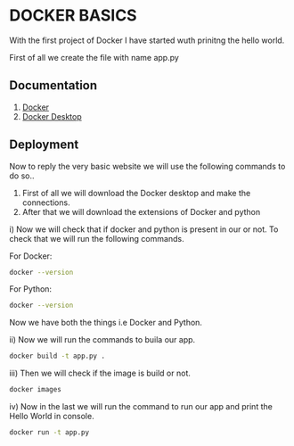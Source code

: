 
# DOCKER BASICS

With the first project of Docker I have started wuth prinitng the hello world.
 
 First of all we create the file with name app.py

 



 


## Documentation

 1. [Docker](https://docs.docker.com/)
 2. [Docker Desktop](https://docs.docker.com/)





## Deployment

Now to reply the very basic website we will use the following commands to do so..
1. First of all we will download the Docker desktop and make the connections.
2. After that we will download the extensions of Docker and python

i) Now we will check that if docker and python is present in our or not. To check that we will run the following commands.

For Docker:
```bash
docker --version 
```
For Python:
```bash
docker --version 
```

 Now we have both the things i.e Docker and Python.

 ii) Now we will run the commands to buila our app.
```bash
docker build -t app.py .
```
iii) Then we will check if the image is build or not.
```bash
docker images
```
iv) Now in the last we will run the command to run our app and print the Hello World in console.

```bash
docker run -t app.py
```






